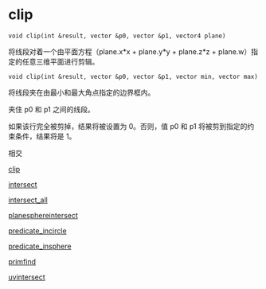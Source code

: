 # clip

`void clip(int &result, vector &p0, vector &p1, vector4 plane)`

将线段对着一个由平面方程（plane.x\*x + plane.y\*y + plane.z\*z + plane.w）指定的任意三维平面进行剪辑。

`void clip(int &result, vector &p0, vector &p1, vector min, vector max)`

将线段夹在由最小和最大角点指定的边界框内。

夹住 p0 和 p1 之间的线段。

如果该行完全被剪掉，结果将被设置为 0。否则，值 p0 和 p1 将被剪到指定的约束条件，结果将是 1。

相交

[clip](clip.html)

[intersect](intersect.html)

[intersect_all](intersect_all.html)

[planesphereintersect](planesphereintersect.html)

[predicate_incircle](predicate_incircle.html)

[predicate_insphere](predicate_insphere.html)

[primfind](primfind.html)

[uvintersect](uvintersect.html)
